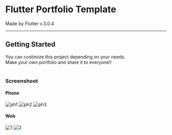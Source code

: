 # Flutter Portfolio Template
Made by Flutter v.3.0.4

<hr>

## Getting Started

You can costimize this project depending on your needs. <br>
Make your own portfolio and share it to everyone!!
<br><br>

### Screenshoot
#### Phone

![ph1](https://user-images.githubusercontent.com/92772661/181878132-57ec7bc0-1e84-42b1-bf67-1c9704fb005d.png)
![ph2](https://user-images.githubusercontent.com/92772661/181878175-542c8728-88ff-432a-876e-acb86acbb4fd.png)
![ph3](https://user-images.githubusercontent.com/92772661/181878187-fb31e427-957d-49e8-a79a-520c4ac714d3.png)

#### Web
![1](https://user-images.githubusercontent.com/92772661/181878236-d6a29b33-d700-4b5f-9d8b-d40a8a6267a8.png)
![2](https://user-images.githubusercontent.com/92772661/181878242-a9ea14f1-7b7c-466e-8b0f-382edff233cf.png)



